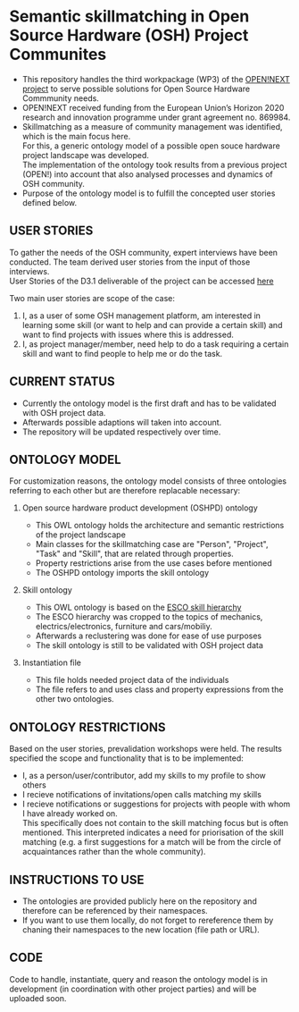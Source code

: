 # Semantic skillmatching in Open Source Hardware (OSH) Project Communites

- This repository handles the third workpackage (WP3) of the [OPEN!NEXT project](https://opennext.eu/) to serve possible solutions for Open Source Hardware Commmunity needs.
- OPEN!NEXT received funding from the European Union’s Horizon 2020 research and innovation programme under grant agreement no. 869984.
- Skillmatching as a measure of community management was identified, which is the main focus here.\
  For this, a generic ontology model of a possible open souce hardware project landscape was developed.\
  The implementation of the ontology took results from a previous project (OPEN!) into account that also analysed processes and dynamics of OSH community.
- Purpose of the ontology model is to fulfill the concepted user stories defined below.

## USER STORIES

To gather the needs of the OSH community, expert interviews have been conducted. The team derived user stories from the input of those interviews.\
User Stories of the D3.1 deliverable of the project can be accessed [here](https://github.com/OPEN-NEXT/wp3_pub)

Two main user stories are scope of the case:

 1. I, as a user of some OSH management platform, am interested in learning some skill (or want to help and can provide a certain skill) and want to find projects with issues where this is addressed.
 2. I, as project manager/member, need help to do a task requiring a certain skill and want to find people to help me or do the task. 

## CURRENT STATUS

- Currently the ontology model is the first draft and has to be validated with OSH project data.
- Afterwards possible adaptions will taken into account.
- The repository will be updated respectively over time.

## ONTOLOGY MODEL

For customization reasons, the ontology model consists of three ontologies referring to each other but are therefore replacable necessary:

1. Open source hardware product development (OSHPD) ontology
   - This OWL ontology holds the architecture and semantic restrictions of the project landscape
   - Main classes for the skillmatching case are "Person", "Project", "Task" and "Skill", that are related through properties.
   - Property restrictions arise from the use cases before mentioned
   - The OSHPD ontology imports the skill ontology

2. Skill ontology
   - This OWL ontology is based on the [ESCO skill hierarchy](https://ec.europa.eu/esco/portal/skill)
   - The ESCO hierarchy was cropped to the topics of mechanics, electrics/electronics, furniture and cars/mobiliy.
   - Afterwards a reclustering was done for ease of use purposes
   - The skill ontology is still to be validated with OSH project data

3. Instantiation file
   - This file holds needed project data of the individuals
   - The file refers to and uses class and property expressions from the other two ontologies.

## ONTOLOGY RESTRICTIONS

Based on the user stories, prevalidation workshops were held. The results specified the scope and functionality that is to be implemented:

  - I, as a person/user/contributor, add my skills to my profile to show others
  - I recieve notifications of invitations/open calls matching my skills
  - I recieve notifications or suggestions for projects with people with whom I have already worked on.\
    This specifically does not contain to the skill matching focus but is often mentioned. This interpreted indicates a need for priorisation of the skill matching (e.g. a first suggestions for a match will be from the circle of acquaintances rather than the whole community).

## INSTRUCTIONS TO USE

- The ontologies are provided publicly here on the repository and therefore can be referenced by their namespaces.
- If you want to use them locally, do not forget to rereference them by chaning their namespaces to the new location (file path or URL).

## CODE

Code to handle, instantiate, query and reason the ontology model is in development (in coordination with other project parties) and will be uploaded soon.
